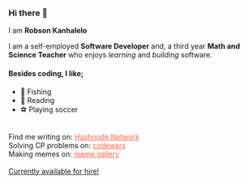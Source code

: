 <!--![robson](https://images.pexels.com/photos/276452/pexels-photo-276452.jpeg?auto=compress&cs=tinysrgb&dpr=2&h=750&w=1260)
--->

### Hi there 👋

<!--
**Kanhalelor/kanhalelor** is a ✨ _special_ ✨ repository because its `README.md` (this file) appears on your GitHub profile.

Here are some ideas to get you started:

- 🔭 I’m currently working on ...
- 🌱 I’m currently learning ...
- 👯 I’m looking to collaborate on ...
- 🤔 I’m looking for help with ...
- 💬 Ask me about ...
- 📫 How to reach me: ...
- 😄 Pronouns: ...
- ⚡ Fun fact: ...
-->


<p>
I am <strong class="my-name">Robson Kanhalelo</strong>
</p>
      <div class="intro">
        I am a self-employed <strong>Software Developer</strong> and, a third 
          year <strong>Math and Science Teacher</strong>  who enjoys <i>learning</i> and <i>building</i> software.
          </p>
      </div>
      <div class="studies">
        <h4>Besides coding, I like;</h4>
        <ul>
          <li><span class="emoji">&#127907</span> <span>Fishing</span></li>
          <li><span class="emoji">&#128214</span> <span>Reading</span> </li>
          <li><span class="emoji">&#9917</span>   <span>Playing soccer</span></li>
        </ul>
      </div>
      <br />
      <div>
        Find me writing on:
        <a
          style="color: tomato;"
          target="_blank"
          href="https://hashnode.com/@robson"
          >Hashnode Network</a
        >
      </div>
      <div>
        Solving CP problems on:
        <a
          style="color: tomato;"
          target="_blank"
          href="https://www.codewars.com/users/Two10"
          >codewars</a
        >
      </div>
      <div>
        Making memes on:
        <a
          style="color: tomato;"
          href="https://kanhalelor.github.io/assets/dev-jokes.html"
          >meme gallery</a
        >
      </div>
      <br />
      <div class="separator"></div>
      <div class="contact-div">
          <a href="kanhalelor.github.io">Currently available for hire!</a>
         
